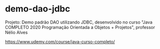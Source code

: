# demo-dao-jdbc

Projeto: Demo padrão DAO utilizando JDBC, desenvolvido no curso "Java COMPLETO 2020 Programação Orientada a Objetos + Projetos", professor Nélio Alves

https://www.udemy.com/course/java-curso-completo/
